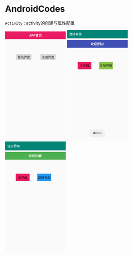 ﻿# AndroidCodes

`Activity` :    activity的创建与属性配置 


<img src="https://github.com/tsingke/AndroidCodes/blob/master/2_Activity/ActivityDemo/home.png" width=200 height=364 />  <img src="https://github.com/tsingke/AndroidCodes/blob/master/2_Activity/ActivityDemo/log.png" width=200 height=364 />   <img src="https://github.com/tsingke/AndroidCodes/blob/master/2_Activity/ActivityDemo/reg.png" width=200 height=364 />    




